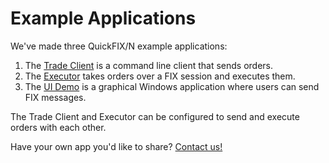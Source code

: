 Example Applications
====================

We've made three QuickFIX/N example applications:

1. The [Trade Client][1] is a command line client that sends orders.
2. The [Executor][0] takes orders over a FIX session and executes them.
3. The [UI Demo][2] is a graphical Windows application where users can
   send FIX messages.

The Trade Client and Executor can be configured to send and execute
orders with each other.

Have your own app you'd like to share?  [Contact us!][3]

[0]: https://github.com/connamara/quickfix.net/tree/master/Examples/Executor
[1]: https://github.com/connamara/quickfix.net/tree/master/Examples/TradeClient
[2]: https://github.com/connamara/qfn_uidemo
[3]: /help
